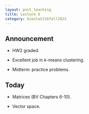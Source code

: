 ```yaml
---
layout: post_teaching
title: Lecture 6
category: biostat216fall2023
---
```


## Announcement

* HW2 graded.

* Excellent job in $k$-means clustering.

* Midterm: practice problems.

## Today

* Matrices (BV Chapters 6-10).

* Vector space.
